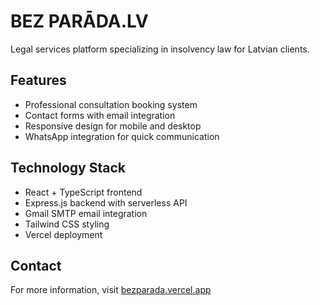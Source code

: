 # BEZ PARĀDA.LV

Legal services platform specializing in insolvency law for Latvian clients.

## Features

- Professional consultation booking system
- Contact forms with email integration
- Responsive design for mobile and desktop
- WhatsApp integration for quick communication

## Technology Stack

- React + TypeScript frontend
- Express.js backend with serverless API
- Gmail SMTP email integration
- Tailwind CSS styling
- Vercel deployment

## Contact

For more information, visit [bezparada.vercel.app](https://bezparada.vercel.app)